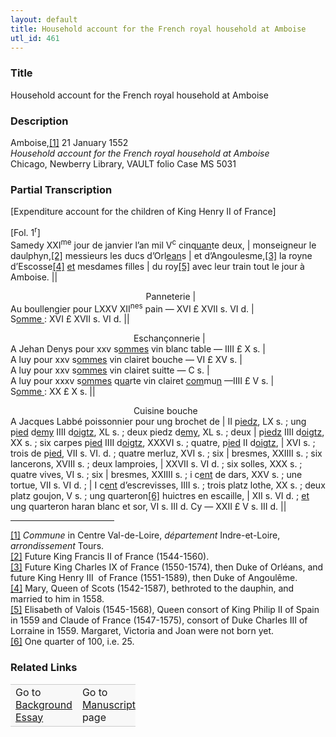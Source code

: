 ```yaml
---  
layout: default  
title: Household account for the French royal household at Amboise  
utl_id: 461
---
```


### Title

Household account for the French royal household at Amboise

### Description

<p>Amboise,<a href="#_ftn1" name="_ftnref1" title="" id="_ftnref1">[1]</a> 21 January 1552<br /><em>Household account for the French royal household at Amboise</em><br />
Chicago, Newberry Library, VAULT folio Case MS 5031</p>



### Partial Transcription

<p>[Expenditure account for the children of King Henry II of France]</p>
<p>[Fol. 1<sup>r</sup>]<br />
Samedy XXI<sup>me</sup> jour de janvier l’an mil V<sup>c</sup> cinq<u>uan</u>te deux, | monseigneur le daulphyn,<a href="#_ftn2" name="_ftnref2" title="" id="_ftnref2">[2]</a> messieurs les ducs d’Orl<u>ean</u>s | et d’Angoulesme,<a href="#_ftn3" name="_ftnref3" title="" id="_ftnref3">[3]</a> la royne d’Escosse<a href="#_ftn4" name="_ftnref4" title="" id="_ftnref4">[4]</a> <u>et</u> mesdames filles | du roy<a href="#_ftn5" name="_ftnref5" title="" id="_ftnref5">[5]</a> avec leur train tout le jour à Amboise. ||</p>
<p>                                                       Panneterie |<br />
Au boullengier pour LXXV XII<sup>nes</sup> pain — XVI £ XVII s. VI d. |<br />
S<u>omme </u>: XVI £ XVII s. VI d. ||</p>
<p>                                                  Eschançonnerie |<br />
A Jehan Denys pour xxv s<u>ommes</u> vin blanc table — IIII £ X s. |<br />
A luy pour xxv s<u>ommes</u> vin clairet bouche — VI £ XV s. |<br />
A luy pour xxv s<u>ommes</u> vin clairet suitte — C s. |<br />
A luy pour xxxv s<u>ommes</u> q<u>ua</u>rte vin clairet <u>com</u>mu<u>n</u> —IIII £ V s. |<br />
S<u>omme </u>: XX £ X s. ||</p>
<p>                                                  Cuisine bouche<br />
A Jacques Labbé poissonnier pour ung brochet de | II p<u>iedz</u>, LX s. ; ung p<u>ied</u> d<u>emy</u> IIII d<u>oigtz</u>, XL s. ; deux piedz d<u>emy</u>, XL s. ; deux | p<u>iedz</u> IIII d<u>oigtz</u>, XX s. ; six carpes p<u>ied</u> IIII d<u>oigtz</u>, XXXVI s. ; quatre, p<u>ied</u> II d<u>oigtz</u>, | XVI s. ; trois de p<u>ied</u>, VII s. VI. d. ; quatre merluz, XVI s. ; six | bresmes, XXIIII s. ; six lancerons, XVIII s. ; deux lamproies, | XXVII s. VI d. ; six solles, XXX s. ; quatre vives, VI s. ; six | bresmes, XXIIII s. ; i c<u>ent</u> de dars, XXV s. ; une tortue, VII s. VI d. ; | I c<u>ent</u> d’escrevisses, IIII s. ; trois platz lothe, XX s. ; deux platz goujon, V s. ; ung quarteron<a href="#_ftn6" name="_ftnref6" title="" id="_ftnref6">[6]</a> huictres en escaille, | XII s. VI d. ; <u>et</u> ung quarteron haran blanc et sor, VI s. III d. Cy — XXII £ V s. III d. ||</p>
<div>
<hr align="left" size="1" width="33%" /><div id="ftn1">
<a href="#_ftnref1" name="_ftn1" title="" id="_ftn1">[1]</a> <em>Commune</em> in Centre Val-de-Loire, <em>département </em>Indre-et-Loire, <em>arrondissement </em>Tours.
</div>
<div id="ftn2">
<a href="#_ftnref2" name="_ftn2" title="" id="_ftn2">[2]</a> Future King Francis II of France (1544-1560).
</div>
<div id="ftn3">
<a href="#_ftnref3" name="_ftn3" title="" id="_ftn3">[3]</a> Future King Charles IX of France (1550-1574), then Duke of Orléans, and future King Henry III  of France (1551-1589), then Duke of Angoulême.
</div>
<div id="ftn4">
<a href="#_ftnref4" name="_ftn4" title="" id="_ftn4">[4]</a> Mary, Queen of Scots (1542-1587), bethroted to the dauphin, and married to him in 1558.
</div>
<div id="ftn5">
<a href="#_ftnref5" name="_ftn5" title="" id="_ftn5">[5]</a> Elisabeth of Valois (1545-1568), Queen consort of King Philip II of Spain in 1559 and Claude of France (1547-1575), consort of Duke Charles III of Lorraine in 1559. Margaret, Victoria and Joan were not born yet.
</div>
<div id="ftn6">
<a href="#_ftnref6" name="_ftn6" title="" id="_ftn6">[6]</a> One quarter of 100, i.e. 25.

</div>
</div>


### Related Links

<table border="0.5" cellpadding="1" cellspacing="1" style="width: 200px; background-color:#F8F8F8;">
    <tbody style="border-color:#ccc">
        <tr style="border-color:#ccc">
            <td>Go to <a href="https://french.newberry.t-pen.org/essay/461" target="_blank">Background Essay</a></td>
            <td>Go to <a href="https://french.newberry.t-pen.org/www/record.html?id=461" target="_blank">Manuscript</a> page</td>
        </tr>
    </tbody>
</table>
